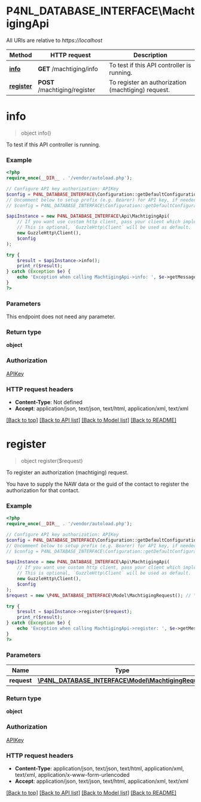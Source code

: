# P4NL_DATABASE_INTERFACE\MachtigingApi

All URIs are relative to *https://localhost*

Method | HTTP request | Description
------------- | ------------- | -------------
[**info**](MachtigingApi.md#info) | **GET** /machtiging/info | To test if this API controller is running.
[**register**](MachtigingApi.md#register) | **POST** /machtiging/register | To register an authorization (machtiging) request.


# **info**
> object info()

To test if this API controller is running.



### Example
```php
<?php
require_once(__DIR__ . '/vendor/autoload.php');

// Configure API key authorization: APIKey
$config = P4NL_DATABASE_INTERFACE\Configuration::getDefaultConfiguration()->setApiKey('api_key', 'YOUR_API_KEY');
// Uncomment below to setup prefix (e.g. Bearer) for API key, if needed
// $config = P4NL_DATABASE_INTERFACE\Configuration::getDefaultConfiguration()->setApiKeyPrefix('api_key', 'Bearer');

$apiInstance = new P4NL_DATABASE_INTERFACE\Api\MachtigingApi(
    // If you want use custom http client, pass your client which implements `GuzzleHttp\ClientInterface`.
    // This is optional, `GuzzleHttp\Client` will be used as default.
    new GuzzleHttp\Client(),
    $config
);

try {
    $result = $apiInstance->info();
    print_r($result);
} catch (Exception $e) {
    echo 'Exception when calling MachtigingApi->info: ', $e->getMessage(), PHP_EOL;
}
?>
```

### Parameters
This endpoint does not need any parameter.

### Return type

**object**

### Authorization

[APIKey](../../README.md#APIKey)

### HTTP request headers

 - **Content-Type**: Not defined
 - **Accept**: application/json, text/json, text/html, application/xml, text/xml

[[Back to top]](#) [[Back to API list]](../../README.md#documentation-for-api-endpoints) [[Back to Model list]](../../README.md#documentation-for-models) [[Back to README]](../../README.md)

# **register**
> object register($request)

To register an authorization (machtiging) request.

You have to supply the NAW data or the guid of the contact to register the authorization for that contact.

### Example
```php
<?php
require_once(__DIR__ . '/vendor/autoload.php');

// Configure API key authorization: APIKey
$config = P4NL_DATABASE_INTERFACE\Configuration::getDefaultConfiguration()->setApiKey('api_key', 'YOUR_API_KEY');
// Uncomment below to setup prefix (e.g. Bearer) for API key, if needed
// $config = P4NL_DATABASE_INTERFACE\Configuration::getDefaultConfiguration()->setApiKeyPrefix('api_key', 'Bearer');

$apiInstance = new P4NL_DATABASE_INTERFACE\Api\MachtigingApi(
    // If you want use custom http client, pass your client which implements `GuzzleHttp\ClientInterface`.
    // This is optional, `GuzzleHttp\Client` will be used as default.
    new GuzzleHttp\Client(),
    $config
);
$request = new \P4NL_DATABASE_INTERFACE\Model\MachtigingRequest(); // \P4NL_DATABASE_INTERFACE\Model\MachtigingRequest | 

try {
    $result = $apiInstance->register($request);
    print_r($result);
} catch (Exception $e) {
    echo 'Exception when calling MachtigingApi->register: ', $e->getMessage(), PHP_EOL;
}
?>
```

### Parameters

Name | Type | Description  | Notes
------------- | ------------- | ------------- | -------------
 **request** | [**\P4NL_DATABASE_INTERFACE\Model\MachtigingRequest**](../Model/MachtigingRequest.md)|  |

### Return type

**object**

### Authorization

[APIKey](../../README.md#APIKey)

### HTTP request headers

 - **Content-Type**: application/json, text/json, text/html, application/xml, text/xml, application/x-www-form-urlencoded
 - **Accept**: application/json, text/json, text/html, application/xml, text/xml

[[Back to top]](#) [[Back to API list]](../../README.md#documentation-for-api-endpoints) [[Back to Model list]](../../README.md#documentation-for-models) [[Back to README]](../../README.md)

